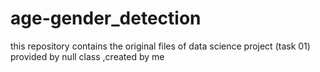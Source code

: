 # age-gender_detection
this repository contains the original files of data science project (task 01) provided by null class ,created by me 
